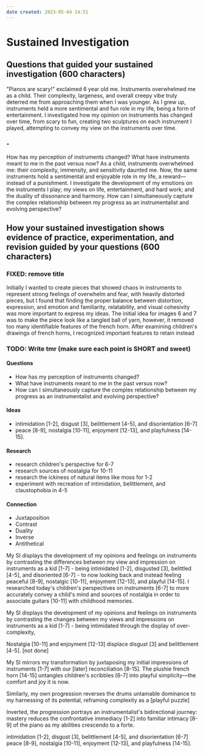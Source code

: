 ```yaml
---
date created: 2023-05-04 14:51
---
```


# Sustained Investigation

## Questions that guided your sustained investigation (600 characters)

"Pianos are scary!" exclaimed 6 year old me. Instruments overwhelmed me as a child. Their complexity, largeness, and overall creepy vibe truly deterred me from approaching them when I was younger. As I grew up, instruments held a more sentimental and fun role in my life, being a form of entertainment. I investigated how my opinion on instruments has changed over time, from scary to fun, creating two sculptures on each instrument I played, attempting to convey my view on the instruments over time.

### -

How has my perception of instruments changed? What have instruments meant to me in the past versus now? As a child, instruments overwhelmed me: their complexity, immensity, and sensitivity daunted me. Now, the same instruments hold a sentimental and enjoyable role in my life, a reward—instead of a punishment. I investigate the development of my emotions on the instruments I play; my views on life, entertainment, and hard work; and the duality of dissonance and harmony. How can I simultaneously capture the complex relationship between my progress as an instrumentalist and evolving perspective?

## How your sustained investigation shows evidence of practice, experimentation, and revision guided by your questions (600 characters)

### FIXED: remove title

Initially I wanted to create pieces that showed chaos in instruments to represent strong feelings of overwhelm and fear, with heavily distorted pieces, but I found that finding the proper balance between distortion, expression, and emotion and familiarity, relatability, and visual cohesivity was more important to express my ideas. The initial idea for images 6 and 7 was to make the piece look like a tangled ball of yarn, however, it removed too many identifiable features of the french horn. After examining children's drawings of french horns, I recognized important features to retain instead

### TODO: Write tmr (make sure each point is SHORT and sweet)

#### Questions
- How has my perception of instruments changed?
- What have instruments meant to me in the past versus now?
- How can I simultaneously capture the complex relationship between my progress as an instrumentalist and evolving perspective?

#### Ideas
- intimidation [1-2], disgust [3], belittlement [4-5], and disorientation [6-7]
- peace [8-9], nostalgia [10-11], enjoyment [12-13], and playfulness [14-15].

#### Research
- research children's perspective for 6-7
- research sources of nostalgia for 10-11
- research the ickiness of natural items like moss for 1-2
- experiment with recreation of intimidation, belittlement, and claustophobia in 4-5

#### Connection
- Juxtaposition
- Contrast
- Duality
- Inverse
- Antithetical

My SI displays the development of my opinions and feelings on instruments by contrasting the differences between my view and impression on instruments as a kid [1-7] - being intimidated [1-2], disgusted [3], belittled [4-5], and disoriented [6-7] - to now looking back and instead feeling peaceful [8-9], nostalgic [10-11], enjoyment [12-13], and playful [14-15]. I researched today's children's perspectives on instruments [6-7] to more accurately convey a child's mind and sources of nostalgia in order to associate guitars [10-11] with childhood memories. 

My SI displays the development of my opinions and feelings on instruments by contrasting the changes between my views and impressions on instruments as a kid [1-7] - being intimidated through the display of over-complexity, 

Nostalgia [10-11] and enjoyment [12-13] displace disgust [3] and belittlement [4-5]. [not done]



My SI mirrors my transformation by juxtaposing my initial impressions of instruments [1-7] with our [later] reconciliation [8-15]. The plushie french horn [14-15] untangles children's scribbles [6-7] into playful simplicity—the comfort and joy it is now. 

Similarly, my own progression reverses the drums untamable dominance to my harnessing of its potential, reframing complexity as a [playful puzzle]

Inverted, the progression portrays an instrumentalist's bidirectional journey: mastery reduces the confrontative immediacy [1-2] into familiar intimacy [8-9] of the piano as my abilities crescendo to a forte.



intimidation [1-2], disgust [3], belittlement [4-5], and disorientation [6-7]
peace [8-9], nostalgia [10-11], enjoyment [12-13], and playfulness [14-15].
